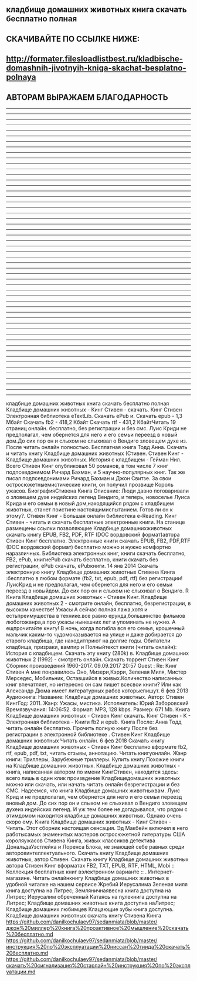 кладбище домашних животных книга скачать бесплатно полная
--------------------------------------------------
СКАЧИВАЙТЕ ПО ССЫЛКЕ НИЖЕ:
--------------------------------------------------
http://formater.filesloadlistbest.ru/kladbische-domashnih-jivotnyih-kniga-skachat-besplatno-polnaya
--------------------------------------------------
АВТОРАМ ВЫРАЖАЕМ БЛАГОДАРНОСТЬ
--------------------------------------------------
--------------------------------------------------
--------------------------------------------------
--------------------------------------------------
--------------------------------------------------
--------------------------------------------------
--------------------------------------------------
--------------------------------------------------
--------------------------------------------------
--------------------------------------------------
--------------------------------------------------
--------------------------------------------------
--------------------------------------------------
--------------------------------------------------
--------------------------------------------------
--------------------------------------------------
--------------------------------------------------
--------------------------------------------------
--------------------------------------------------
--------------------------------------------------
--------------------------------------------------
--------------------------------------------------
--------------------------------------------------
--------------------------------------------------
--------------------------------------------------
--------------------------------------------------
--------------------------------------------------
--------------------------------------------------
--------------------------------------------------
--------------------------------------------------
--------------------------------------------------
--------------------------------------------------
--------------------------------------------------
--------------------------------------------------
--------------------------------------------------
--------------------------------------------------
--------------------------------------------------
--------------------------------------------------
--------------------------------------------------
--------------------------------------------------
--------------------------------------------------
--------------------------------------------------
--------------------------------------------------
--------------------------------------------------
--------------------------------------------------
--------------------------------------------------
--------------------------------------------------
--------------------------------------------------
--------------------------------------------------
--------------------------------------------------
--------------------------------------------------
--------------------------------------------------
--------------------------------------------------
--------------------------------------------------
кладбище домашних животных книга скачать бесплатно полная Кладбище домашних животных - Кинг Стивен - скачать. Кинг Стивен  Электронная библиотека eTextLib. Скачать ePub и. Cкачать epub - 1,3 Мбайт Cкачать fb2 - 418,2 Кбайт Cкачать rtf - 431,2 КбайтЧитать 19 страниц онлайн. бесплатно, без регистрации и без смс. Луис Криди не предполагал, чем обернется для него и его семьи переезд в новый дом.До сих пор он и слыхом не слыхивал о Вендиго  зловещем духе из. После читать онлайн полностью. Бесплатная книга Тодд Анна. Скачать и читать книгу Кладбище домашних животных  (Стивен. Стивен Кинг - Кладбище домашних животных. История с кладбищем - Гейман Нил. Всего Стивен Кинг опубликовал 50 романов, в том числе 7 книг подпсевдонимом Ричард Бахман, и 5 научно-популярных книг. Так же писал подпсевдонимами Ричард Бахман и Джон Свитзе. За свои остросюжетныемистические книги, он получил прозвище  Король ужасов. БиографияСтивена Кинга
Описание: Люди давно поговаривали о зловещем духе индейских легенд Вендиго, и теперь, новоселье Луиса Крида и его семьи в новый дом,находящийся рядом с кладбищем животных, станет поистине настоящимиспытанием. Готов ли он к этому?. Стивен Кинг - Большая онлайн библиотека e-Reading. Кинг Стивен - читать и скачать бесплатные электронные книги. На станице размещены ссылки позволяющие Кладбище домашнихживотных скачать книгу EPUB, FB2, PDF, RTF (DOC  вордовский формат)автора Стивен Кинг бесплатно. Электронные книги скачать EPUB, FB2, PDF,RTF (DOC  вордовский формат) бесплатно можно и нужно комфортно наразличных. Библиотека электронных книг, книги скачать бесплатно, FB2, ePub, книгиePub скачать бесплатно, книги скачать без регистрации, ePub скачать, ePubкниги. 14 янв 2014  Скачать электронную книгу Кладбище домашних животных Стивена Кинга :бесплатно в любом формате (fb2, txt, epub, pdf, rtf) без регистрации! ЛуисКрид и не предполагал, чем обернется для него и его семьи переезд в новыйдом. До сих пор он и слыхом не слыхивал о Вендиго. R Книга Кладбище домашних животных - Стивен Кинг. Кладбище домашних животных 2 - смотрите онлайн, бесплатно, безрегистрации, в высоком качестве! Ужасы  А сейчас полная лажа,хотя и естьпреимущества в технике.все равно ерунда,большинство фильмов любогожанра,а про ужасы нынешних лет и упоминать не нужно.  А ещпрочитайте книгу!
В ночь, когда погибла вся его семья, крошечный мальчик каким-то чудомоказывается на улице и даже добирается до старого кладбища, где находитприют на долгие годы. Обитатели кладбища, призраки, вампир и  Полныйтекст книги (читать онлайн): История с кладбищем. Скачать эту книгу (280k) в. Кладбище домашних животных 2 (1992) - смотреть онлайн. Скачать торрент Стивен Кинг  Сборник произведений 1960-2017. 09.09.2017 20:57 Guest : Re: Кинг Стивен А мне понравилось Оно, Мизери,Кэрри, Зеленая Миля, Мистер Мерседес, Мобильник, Оставшийся в живых.Количество написанных книг впечатляет, но интересно он сам пишет всесвои книги? Или как Александр Дюма имеет литературных рабов которыепишут. 6 фев 2013  Аудиокнига: Название: Кладбище домашних животных. Автор: Стивен КингГод: 2011. Жанр: Ужасы, мистика. Исполнитель: Юрий Заборовский Времязвучания: 14:06:52. Формат: MP3, 128 kbps. Размер: 671 Mb. Книга Кладбище домашних животных - Стивен Кинг скачать. Кинг Стивен - К - Электронная библиотека - Книги fb2 и epub. Книга После: Анна Тодд читать онлайн бесплатно. Прочить полную книгу После без регистрации в электронной библиотеке .
Стивен Кинг  Кладбище домашних животных  Читать онлайн. 6 фев 2018  Скачать книгу Кладбище домашних животных - Стивен Кинг бесплатно вформате fb2, rtf, epub, pdf, txt, читать отзывы, аннотацию. Читать книгуонлайн. Жанр книги: Триллеры, Зарубежные триллеры. Купить книгу.Похожие книги на Кладбище домашних животных. Кладбище домашних животных - книга, написанная автором по имени КингСтивен, находится здесь: всего лишь в один клик произвдение Кладбищедомашних животных можно или скачать, или начать читать онлайн безрегистрации и без СМС. Надеемся, что книга Кладбище домашних животныхвам. Луис Крид и не предполагал, чем обернется для него и его семьи переезд вновый дом. До сих пор он и слыхом не слыхивал о Вендиго  зловещем духеиз индейских легенд. И уж тем более не догадывался, что рядом с этимдомом находится кладбище домашних животных. Однако очень скоро ему. Книга Кладбище домашних животных - Кинг Стивен - Читать. Этот сборник  настоящая сенсация. Эд Макбейн включил в него работысамых знаменитых мастеров остросюжетной литературы США  короляужасов Стивена Кинга, живых классиков детектива  ДональдаУэстлейка и Лоренса Блока, не знающей себе равных среди авторовинтеллектуального. Скачать книгу Кладбище домашних животных, автор Стивен. Скачать книгу Кладбище домашних животных автора Стивен Кинг вформатах FB2, TXT, EPUB, RTF, HTML, Mobi :: Коллекция бесплатных книг вэлектронном варианте :: .  Интернет-магазине. Читать онлайнкнигу Кладбище домашних животных в удобной читалке на нашем сервисе
Жребий Иерусалима  Зеленая миля книга доступна на Литрес; Земляничнаявесна книга доступна на Литрес; Иерусалим обреченный  Катаясь на пулекнига доступна на Литрес; Кладбище домашних животных книга доступна наЛитрес; Кладбище домашних любимцев  Клацающие зубы книга доступна. Кладбище домашних животных скачать книгу Стивена Кинга
https://github.com/danilkochulaev97/sedanmiata/blob/master/джон%20миллер%20книга%20проактивное%20мышление%20скачать%20бесплатно.md
https://github.com/danilkochulaev97/sedanmiata/blob/master/инструкция%20по%20эксплуатации%20ниссан%20тиида%20скачать%20бесплатно.md
https://github.com/danilkochulaev97/sedanmiata/blob/master/скачать%20сигнализация%20старлайн%20инструкция%20по%20эксплуатации.md